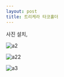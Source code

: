 ```yaml
---
layout: post
title: 트리케라 타코홀더
---
```


사진 설치,

![a2](https://user-images.githubusercontent.com/81041256/192147447-32a57b7e-e26a-4cde-8609-0ad06a4e055e.jpg)

![a22](https://user-images.githubusercontent.com/81041256/192147457-ae0340b6-e858-418d-b632-4adb68738b83.jpg)

![a3](https://user-images.githubusercontent.com/81041256/192147463-3f01d4e5-25ea-4bf1-bbe1-750431ee2c35.jpg)
